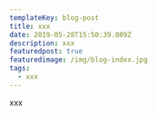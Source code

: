```yaml
---
templateKey: blog-post
title: xxx
date: 2019-05-28T15:50:39.809Z
description: xxx
featuredpost: true
featuredimage: /img/blog-index.jpg
tags:
  - xxx
---
```

xxx
